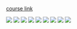 [course link](https://youtu.be/osCB35AMwJc?si=61inEQqvnCrMFSeW)

![](./1.jpg)
![](./2.jpg)
![](./gsm.png)
![](./2g-3g-overview.png)
![](./2g-radio.png)
![](./3g-radio.png)
![](./3.jpg)
![](./4.jpg)
![](./5.jpg)
